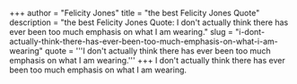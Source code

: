 +++
author = "Felicity Jones"
title = "the best Felicity Jones Quote"
description = "the best Felicity Jones Quote: I don't actually think there has ever been too much emphasis on what I am wearing."
slug = "i-dont-actually-think-there-has-ever-been-too-much-emphasis-on-what-i-am-wearing"
quote = '''I don't actually think there has ever been too much emphasis on what I am wearing.'''
+++
I don't actually think there has ever been too much emphasis on what I am wearing.
